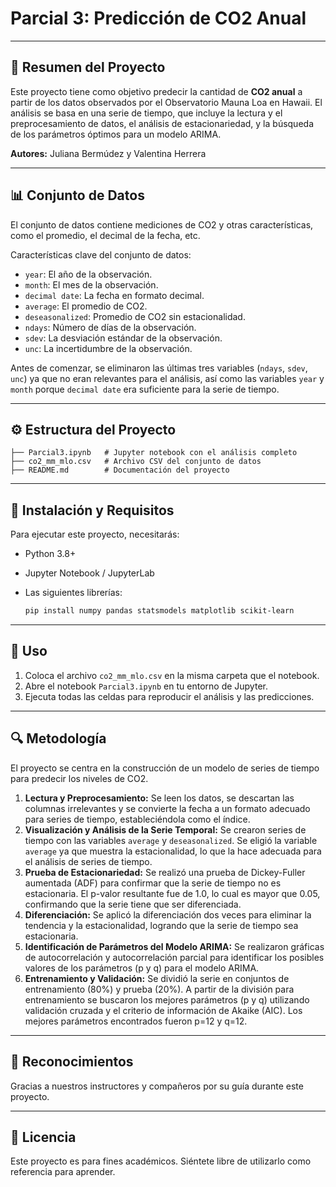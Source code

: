# Parcial 3: Predicción de CO2 Anual

-----

## 📌 Resumen del Proyecto

Este proyecto tiene como objetivo predecir la cantidad de **CO2 anual** a partir de los datos observados por el Observatorio Mauna Loa en Hawaii. El análisis se basa en una serie de tiempo, que incluye la lectura y el preprocesamiento de datos, el análisis de estacionariedad, y la búsqueda de los parámetros óptimos para un modelo ARIMA.

**Autores:** Juliana Bermúdez y Valentina Herrera

-----

## 📊 Conjunto de Datos

El conjunto de datos contiene mediciones de CO2 y otras características, como el promedio, el decimal de la fecha, etc.

Características clave del conjunto de datos:

  * `year`: El año de la observación.
  * `month`: El mes de la observación.
  * `decimal date`: La fecha en formato decimal.
  * `average`: El promedio de CO2.
  * `deseasonalized`: Promedio de CO2 sin estacionalidad.
  * `ndays`: Número de días de la observación.
  * `sdev`: La desviación estándar de la observación.
  * `unc`: La incertidumbre de la observación.

Antes de comenzar, se eliminaron las últimas tres variables (`ndays`, `sdev`, `unc`) ya que no eran relevantes para el análisis, así como las variables `year` y `month` porque `decimal date` era suficiente para la serie de tiempo.

-----

## ⚙️ Estructura del Proyecto

```
├── Parcial3.ipynb   # Jupyter notebook con el análisis completo
├── co2_mm_mlo.csv   # Archivo CSV del conjunto de datos
├── README.md        # Documentación del proyecto
```

-----

## 🔧 Instalación y Requisitos

Para ejecutar este proyecto, necesitarás:

  * Python 3.8+

  * Jupyter Notebook / JupyterLab

  * Las siguientes librerías:

    ```bash
    pip install numpy pandas statsmodels matplotlib scikit-learn
    ```

-----

## 🚀 Uso

1.  Coloca el archivo `co2_mm_mlo.csv` en la misma carpeta que el notebook.
2.  Abre el notebook `Parcial3.ipynb` en tu entorno de Jupyter.
3.  Ejecuta todas las celdas para reproducir el análisis y las predicciones.

-----

## 🔍 Metodología

El proyecto se centra en la construcción de un modelo de series de tiempo para predecir los niveles de CO2.

1.  **Lectura y Preprocesamiento:** Se leen los datos, se descartan las columnas irrelevantes y se convierte la fecha a un formato adecuado para series de tiempo, estableciéndola como el índice.
2.  **Visualización y Análisis de la Serie Temporal:** Se crearon series de tiempo con las variables `average` y `deseasonalized`. Se eligió la variable `average` ya que muestra la estacionalidad, lo que la hace adecuada para el análisis de series de tiempo.
3.  **Prueba de Estacionariedad:** Se realizó una prueba de Dickey-Fuller aumentada (ADF) para confirmar que la serie de tiempo no es estacionaria. El p-valor resultante fue de 1.0, lo cual es mayor que 0.05, confirmando que la serie tiene que ser diferenciada.
4.  **Diferenciación:** Se aplicó la diferenciación dos veces para eliminar la tendencia y la estacionalidad, logrando que la serie de tiempo sea estacionaria.
5.  **Identificación de Parámetros del Modelo ARIMA:** Se realizaron gráficas de autocorrelación y autocorrelación parcial para identificar los posibles valores de los parámetros (p y q) para el modelo ARIMA.
6.  **Entrenamiento y Validación:** Se dividió la serie en conjuntos de entrenamiento (80%) y prueba (20%). A partir de la división para entrenamiento se buscaron los mejores parámetros (p y q) utilizando validación cruzada y el criterio de información de Akaike (AIC). Los mejores parámetros encontrados fueron p=12 y q=12.

-----

## 🤝 Reconocimientos

Gracias a nuestros instructores y compañeros por su guía durante este proyecto.

-----

## 📜 Licencia

Este proyecto es para fines académicos. Siéntete libre de utilizarlo como referencia para aprender.